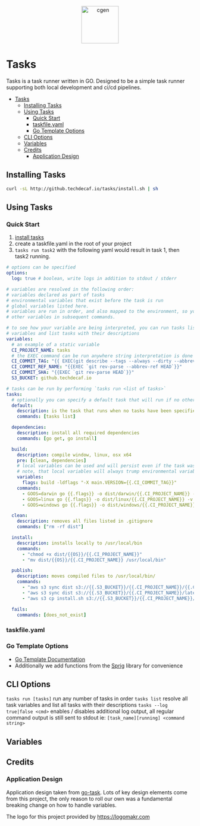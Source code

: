 <p align="center">
  <img alt="cgen" src="https://images.techdecaf.com/fit-in/100x/tiny/tasks-logo.png" width="100" />
</p>

# Tasks

Tasks is a task runner written in GO. Designed to be a simple task runner supporting both local development and ci/cd pipelines.

- [Tasks](#tasks)
  - [Installing Tasks](#installing-tasks)
  - [Using Tasks](#using-tasks)
    - [Quick Start](#quick-start)
    - [taskfile.yaml](#taskfileyaml)
    - [Go Template Options](#go-template-options)
  - [CLI Options](#cli-options)
  - [Variables](#variables)
  - [Credits](#credits)
    - [Application Design](#application-design)

## Installing Tasks

```bash
curl -sL http://github.techdecaf.io/tasks/install.sh | sh
```

## Using Tasks

### Quick Start

1. [install tasks](#installing-tasks)
2. create a taskfile.yaml in the root of your project
3. `tasks run task2` with the following yaml would result in task 1, then task2 running.

```yaml
# options can be specified
options:
  log: true # boolean, write logs in addition to stdout / stderr

# variables are resolved in the following order:
# variables declared as part of tasks
# environmental variables that exist before the task is run
# global variables listed here.
# variables are run in order, and also mapped to the environment, so you can feel free to use
# other variables in subsequent commands.

# to see how your variable are being interpreted, you can run tasks list which will evaluate your global
# variables and list tasks with their descriptions
variables:
  # an example of a static variable
  CI_PROJECT_NAME: tasks
  # the EXEC command can be run anywhere string interpretation is done
  CI_COMMIT_TAG: "{{ EXEC(git describe --tags --always --dirty --abbrev=0) }}"
  CI_COMMIT_REF_NAME: "{{EXEC `git rev-parse --abbrev-ref HEAD`}}"
  CI_COMMIT_SHA: "{{EXEC `git rev-parse HEAD`}}"
  S3_BUCKET: github.techdecaf.io

# tasks can be run by performing `tasks run <list of tasks>`
tasks:
  # optionally you can specify a default task that will run if no other tasks are specified.
  default:
    description: is the task that runs when no tasks have been specified. `tasks run` == `tasks run default`
    commands: [tasks list]

  dependencies:
    description: install all required dependencies
    commands: [go get, go install]

  build:
    description: compile window, linux, osx x64
    pre: [clean, dependencies]
    # local variables can be used and will persist even if the task was run in the "pre" step.
    # note, that local variables will always trump environmental variables and global variables
    variables:
      flags: build -ldflags "-X main.VERSION={{.CI_COMMIT_TAG}}"
    commands:
      - GOOS=darwin go {{.flags}} -o dist/darwin/{{.CI_PROJECT_NAME}} -v
      - GOOS=linux go {{.flags}} -o dist/linux/{{.CI_PROJECT_NAME}} -v
      - GOOS=windows go {{.flags}} -o dist/windows/{{.CI_PROJECT_NAME}}.exe -v

  clean:
    description: removes all files listed in .gitignore
    commands: ["rm -rf dist"]

  install:
    description: installs locally to /usr/local/bin
    commands:
      - "chmod +x dist/{{OS}}/{{.CI_PROJECT_NAME}}"
      - "mv dist/{{OS}}/{{.CI_PROJECT_NAME}} /usr/local/bin"

  publish:
    description: moves compiled files to /usr/local/bin/
    commands:
      - "aws s3 sync dist s3://{{.S3_BUCKET}}/{{.CI_PROJECT_NAME}}/{{.CI_COMMIT_TAG}}"
      - "aws s3 sync dist s3://{{.S3_BUCKET}}/{{.CI_PROJECT_NAME}}/latest"
      - "aws s3 cp install.sh s3://{{.S3_BUCKET}}/{{.CI_PROJECT_NAME}}/install.sh"

  fails:
    commands: [does_not_exist]
```

### taskfile.yaml

### Go Template Options

- [Go Template Documentation](https://golang.org/pkg/text/template/)
- Additionally we add functions from the [Sprig](http://masterminds.github.io/sprig/) library for convenience

## CLI Options

`tasks run [tasks]` run any number of tasks in order
`tasks list` resolve all task variables and list all tasks with their descriptions
`tasks --log true|false <cmd>` enables / disables additional log output, all regular command output is still sent to stdout
ie: `[task_name][running] <command string>`

## Variables

## Credits

### Application Design

Application design taken from [go-task](https://github.com/go-task/task). Lots of key design elements come from this project, the only reason to roll our own was a fundamental breaking change on how to handle variables.

The logo for this project provided by https://logomakr.com
